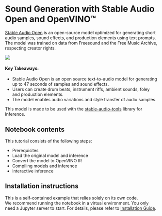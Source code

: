 # Sound Generation with Stable Audio Open and OpenVINO™

[Stable Audio Open](https://huggingface.co/stabilityai/stable-audio-open-1.0) is an open-source model optimized for generating short audio samples, sound effects, and production elements using text prompts. The model was trained on data from Freesound and the Free Music Archive, respecting creator rights.

<img src="https://github.com/openvinotoolkit/openvino_notebooks/assets/76171391/ed4aa0f2-0501-4519-8b24-c1c3072b4ef2" />

#### Key Takeaways:

 - Stable Audio Open is an open source text-to-audio model for generating up to 47 seconds of samples and sound effects.
 - Users can create drum beats, instrument riffs, ambient sounds, foley and production elements.
 - The model enables audio variations and style transfer of audio samples.

This model is made to be used with the [stable-audio-tools](https://github.com/Stability-AI/stable-audio-tools) library for inference.

## Notebook contents
This tutorial consists of the following steps:
- Prerequisites
- Load the original model and inference
- Convert the model to OpenVINO IR
- Compiling models and inference
- Interactive inference

## Installation instructions
This is a self-contained example that relies solely on its own code.</br>
We recommend running the notebook in a virtual environment. You only need a Jupyter server to start.
For details, please refer to [Installation Guide](../../README.md).
